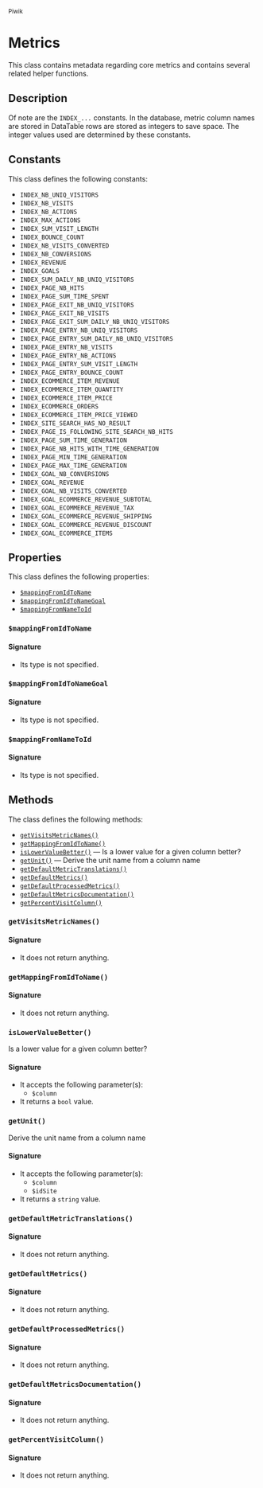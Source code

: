 <small>Piwik</small>

Metrics
=======

This class contains metadata regarding core metrics and contains several related helper functions.

Description
-----------

Of note are the `INDEX_...` constants. In the database, metric column names
are stored in DataTable rows are stored as integers to save space. The integer
values used are determined by these constants.


Constants
---------

This class defines the following constants:

- `INDEX_NB_UNIQ_VISITORS`
- `INDEX_NB_VISITS`
- `INDEX_NB_ACTIONS`
- `INDEX_MAX_ACTIONS`
- `INDEX_SUM_VISIT_LENGTH`
- `INDEX_BOUNCE_COUNT`
- `INDEX_NB_VISITS_CONVERTED`
- `INDEX_NB_CONVERSIONS`
- `INDEX_REVENUE`
- `INDEX_GOALS`
- `INDEX_SUM_DAILY_NB_UNIQ_VISITORS`
- `INDEX_PAGE_NB_HITS`
- `INDEX_PAGE_SUM_TIME_SPENT`
- `INDEX_PAGE_EXIT_NB_UNIQ_VISITORS`
- `INDEX_PAGE_EXIT_NB_VISITS`
- `INDEX_PAGE_EXIT_SUM_DAILY_NB_UNIQ_VISITORS`
- `INDEX_PAGE_ENTRY_NB_UNIQ_VISITORS`
- `INDEX_PAGE_ENTRY_SUM_DAILY_NB_UNIQ_VISITORS`
- `INDEX_PAGE_ENTRY_NB_VISITS`
- `INDEX_PAGE_ENTRY_NB_ACTIONS`
- `INDEX_PAGE_ENTRY_SUM_VISIT_LENGTH`
- `INDEX_PAGE_ENTRY_BOUNCE_COUNT`
- `INDEX_ECOMMERCE_ITEM_REVENUE`
- `INDEX_ECOMMERCE_ITEM_QUANTITY`
- `INDEX_ECOMMERCE_ITEM_PRICE`
- `INDEX_ECOMMERCE_ORDERS`
- `INDEX_ECOMMERCE_ITEM_PRICE_VIEWED`
- `INDEX_SITE_SEARCH_HAS_NO_RESULT`
- `INDEX_PAGE_IS_FOLLOWING_SITE_SEARCH_NB_HITS`
- `INDEX_PAGE_SUM_TIME_GENERATION`
- `INDEX_PAGE_NB_HITS_WITH_TIME_GENERATION`
- `INDEX_PAGE_MIN_TIME_GENERATION`
- `INDEX_PAGE_MAX_TIME_GENERATION`
- `INDEX_GOAL_NB_CONVERSIONS`
- `INDEX_GOAL_REVENUE`
- `INDEX_GOAL_NB_VISITS_CONVERTED`
- `INDEX_GOAL_ECOMMERCE_REVENUE_SUBTOTAL`
- `INDEX_GOAL_ECOMMERCE_REVENUE_TAX`
- `INDEX_GOAL_ECOMMERCE_REVENUE_SHIPPING`
- `INDEX_GOAL_ECOMMERCE_REVENUE_DISCOUNT`
- `INDEX_GOAL_ECOMMERCE_ITEMS`

Properties
----------

This class defines the following properties:

- [`$mappingFromIdToName`](#$mappingfromidtoname)
- [`$mappingFromIdToNameGoal`](#$mappingfromidtonamegoal)
- [`$mappingFromNameToId`](#$mappingfromnametoid)

<a name="$mappingfromidtoname" id="$mappingfromidtoname"></a>
<a name="mappingFromIdToName" id="mappingFromIdToName"></a>
### `$mappingFromIdToName`

#### Signature

- Its type is not specified.


<a name="$mappingfromidtonamegoal" id="$mappingfromidtonamegoal"></a>
<a name="mappingFromIdToNameGoal" id="mappingFromIdToNameGoal"></a>
### `$mappingFromIdToNameGoal`

#### Signature

- Its type is not specified.


<a name="$mappingfromnametoid" id="$mappingfromnametoid"></a>
<a name="mappingFromNameToId" id="mappingFromNameToId"></a>
### `$mappingFromNameToId`

#### Signature

- Its type is not specified.


Methods
-------

The class defines the following methods:

- [`getVisitsMetricNames()`](#getvisitsmetricnames)
- [`getMappingFromIdToName()`](#getmappingfromidtoname)
- [`isLowerValueBetter()`](#islowervaluebetter) &mdash; Is a lower value for a given column better?
- [`getUnit()`](#getunit) &mdash; Derive the unit name from a column name
- [`getDefaultMetricTranslations()`](#getdefaultmetrictranslations)
- [`getDefaultMetrics()`](#getdefaultmetrics)
- [`getDefaultProcessedMetrics()`](#getdefaultprocessedmetrics)
- [`getDefaultMetricsDocumentation()`](#getdefaultmetricsdocumentation)
- [`getPercentVisitColumn()`](#getpercentvisitcolumn)

<a name="getvisitsmetricnames" id="getvisitsmetricnames"></a>
<a name="getVisitsMetricNames" id="getVisitsMetricNames"></a>
### `getVisitsMetricNames()`

#### Signature

- It does not return anything.

<a name="getmappingfromidtoname" id="getmappingfromidtoname"></a>
<a name="getMappingFromIdToName" id="getMappingFromIdToName"></a>
### `getMappingFromIdToName()`

#### Signature

- It does not return anything.

<a name="islowervaluebetter" id="islowervaluebetter"></a>
<a name="isLowerValueBetter" id="isLowerValueBetter"></a>
### `isLowerValueBetter()`

Is a lower value for a given column better?

#### Signature

- It accepts the following parameter(s):
    - `$column`
- It returns a `bool` value.

<a name="getunit" id="getunit"></a>
<a name="getUnit" id="getUnit"></a>
### `getUnit()`

Derive the unit name from a column name

#### Signature

- It accepts the following parameter(s):
    - `$column`
    - `$idSite`
- It returns a `string` value.

<a name="getdefaultmetrictranslations" id="getdefaultmetrictranslations"></a>
<a name="getDefaultMetricTranslations" id="getDefaultMetricTranslations"></a>
### `getDefaultMetricTranslations()`

#### Signature

- It does not return anything.

<a name="getdefaultmetrics" id="getdefaultmetrics"></a>
<a name="getDefaultMetrics" id="getDefaultMetrics"></a>
### `getDefaultMetrics()`

#### Signature

- It does not return anything.

<a name="getdefaultprocessedmetrics" id="getdefaultprocessedmetrics"></a>
<a name="getDefaultProcessedMetrics" id="getDefaultProcessedMetrics"></a>
### `getDefaultProcessedMetrics()`

#### Signature

- It does not return anything.

<a name="getdefaultmetricsdocumentation" id="getdefaultmetricsdocumentation"></a>
<a name="getDefaultMetricsDocumentation" id="getDefaultMetricsDocumentation"></a>
### `getDefaultMetricsDocumentation()`

#### Signature

- It does not return anything.

<a name="getpercentvisitcolumn" id="getpercentvisitcolumn"></a>
<a name="getPercentVisitColumn" id="getPercentVisitColumn"></a>
### `getPercentVisitColumn()`

#### Signature

- It does not return anything.

